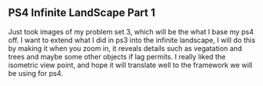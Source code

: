 ## PS4 Infinite LandScape Part 1

Just took images of my problem set 3, which will be the what I base my ps4 off. I want to extend what I did in ps3 into the infinite landscape, I will do this by making it when you zoom in, it reveals details such as vegatation and trees and maybe some other objects if lag permits. I really liked the isometric view point, and hope it will translate well to the framework we will be using for ps4. 